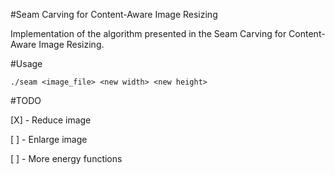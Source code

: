 #Seam Carving for Content-Aware Image Resizing

Implementation of the algorithm presented in the Seam Carving for Content-Aware
Image Resizing.

#Usage

`./seam <image_file> <new width> <new height>`

#TODO

[X] - Reduce image

[ ] - Enlarge image

[ ] - More energy functions
